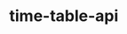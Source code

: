 # time-table-api

[comment]: <> (docker-compose run web django-admin startproject config .)
[comment]: <> (docker-compose up -d --build   )

[comment]: <> (docker-compose run web python manage.py runserver )